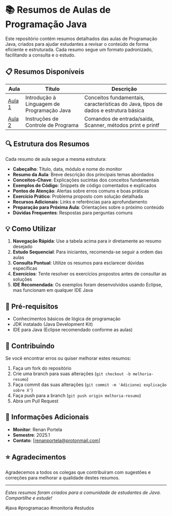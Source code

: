 # 📚 Resumos de Aulas de Programação Java

Este repositório contém resumos detalhados das aulas de Programação Java, criados para ajudar estudantes a revisar o conteúdo de forma eficiente e estruturada. Cada resumo segue um formato padronizado, facilitando a consulta e o estudo.

## 📋 Resumos Disponíveis

| Aula | Título | Descrição |
|------|--------|-----------|
| [Aula 1](https://github.com/Renan-Portela/java-monitoria/blob/main/aula01.md) | Introdução à Linguagem de Programação Java | Conceitos fundamentais, características do Java, tipos de dados e estrutura básica |
| [Aula 2](https://github.com/Renan-Portela/java-monitoria/blob/main/aula02.md) | Instruções de Controle de Programa | Comandos de entrada/saída, Scanner, métodos print e printf |

## 🔍 Estrutura dos Resumos

Cada resumo de aula segue a mesma estrutura:

- **Cabeçalho**: Título, data, módulo e nome do monitor
- **Resumo da Aula**: Breve descrição dos principais temas abordados
- **Conceitos-Chave**: Explicações sucintas dos conceitos fundamentais
- **Exemplos de Código**: Snippets de código comentados e explicados
- **Pontos de Atenção**: Alertas sobre erros comuns e boas práticas
- **Exercício Prático**: Problema proposto com solução detalhada
- **Recursos Adicionais**: Links e referências para aprofundamento
- **Preparação para Próxima Aula**: Orientações sobre o próximo conteúdo
- **Dúvidas Frequentes**: Respostas para perguntas comuns

## 💡 Como Utilizar

1. **Navegação Rápida**: Use a tabela acima para ir diretamente ao resumo desejado
2. **Estudo Sequencial**: Para iniciantes, recomenda-se seguir a ordem das aulas
3. **Consulta Pontual**: Utilize os resumos para esclarecer dúvidas específicas
4. **Exercícios**: Tente resolver os exercícios propostos antes de consultar as soluções
5. **IDE Recomendada**: Os exemplos foram desenvolvidos usando Eclipse, mas funcionam em qualquer IDE Java

## 🧩 Pré-requisitos

- Conhecimentos básicos de lógica de programação
- JDK instalado (Java Development Kit)
- IDE para Java (Eclipse recomendado conforme as aulas)

## 🤝 Contribuindo

Se você encontrar erros ou quiser melhorar estes resumos:

1. Faça um fork do repositório
2. Crie uma branch para suas alterações (`git checkout -b melhoria-resumo`)
3. Faça commit das suas alterações (`git commit -m 'Adicionei explicação sobre X'`)
4. Faça push para a branch (`git push origin melhoria-resumo`)
5. Abra um Pull Request

## 📝 Informações Adicionais

- **Monitor**: Renan Portela
- **Semestre**: 2025.1
- **Contato**: [renanportela@protonmail.com]

## ⭐ Agradecimentos

Agradecemos a todos os colegas que contribuíram com sugestões e correções para melhorar a qualidade destes resumos.

---

*Estes resumos foram criados para a comunidade de estudantes de Java. Compartilhe e estude!*

#java #programacao #monitoria #estudos
